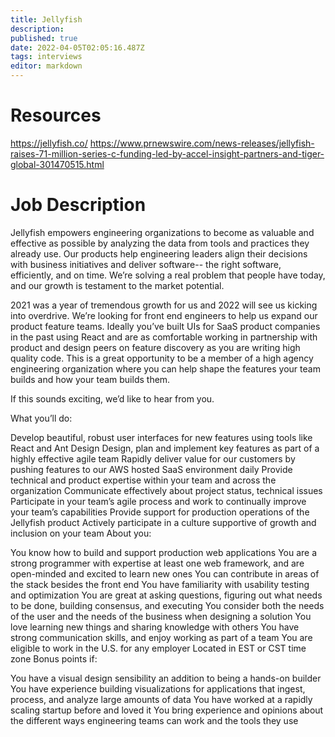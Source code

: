 ```yaml
---
title: Jellyfish
description: 
published: true
date: 2022-04-05T02:05:16.487Z
tags: interviews
editor: markdown
---
```


# Resources
https://jellyfish.co/
https://www.prnewswire.com/news-releases/jellyfish-raises-71-million-series-c-funding-led-by-accel-insight-partners-and-tiger-global-301470515.html

# Job Description
Jellyfish empowers engineering organizations to become as valuable and effective as possible by analyzing the data from tools and practices they already use. Our products help engineering leaders align their decisions with business initiatives and deliver software-- the right software, efficiently, and on time. We’re solving a real problem that people have today, and our growth is testament to the market potential.

2021 was a year of tremendous growth for us and 2022 will see us kicking into overdrive. We’re looking for front end engineers to help us expand our product feature teams. Ideally you’ve built UIs for SaaS product companies in the past using React and are as comfortable working in partnership with product and design peers on feature discovery as you are writing high quality code. This is a great opportunity to be a member of a high agency engineering organization where you can help shape the features your team builds and how your team builds them.

If this sounds exciting, we’d like to hear from you.

What you’ll do:

Develop beautiful, robust user interfaces for new features using tools like React and Ant Design
Design, plan and implement key features as part of a highly effective agile team
Rapidly deliver value for our customers by pushing features to our AWS hosted SaaS environment daily
Provide technical and product expertise within your team and across the organization
Communicate effectively about project status, technical issues
Participate in your team’s agile process and work to continually improve your team’s capabilities
Provide support for production operations of the Jellyfish product
Actively participate in a culture supportive of growth and inclusion on your team
About you:

You know how to build and support production web applications
You are a strong programmer with expertise at least one web framework, and are open-minded and excited to learn new ones
You can contribute in areas of the stack besides the front end
You have familiarity with usability testing and optimization
You are great at asking questions, figuring out what needs to be done, building consensus, and executing
You consider both the needs of the user and the needs of the business when designing a solution
You love learning new things and sharing knowledge with others
You have strong communication skills, and enjoy working as part of a team
You are eligible to work in the U.S. for any employer
Located in EST or CST time zone
Bonus points if:

You have a visual design sensibility an addition to being a hands-on builder
You have experience building visualizations for applications that ingest, process, and analyze large amounts of data
You have worked at a rapidly scaling startup before and loved it
You bring experience and opinions about the different ways engineering teams can work and the tools they use